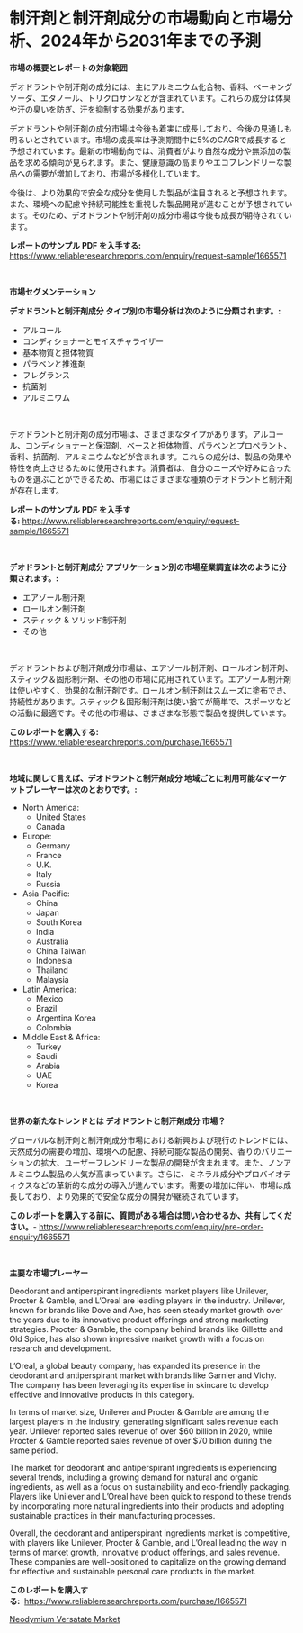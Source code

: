 <p><h1>制汗剤と制汗剤成分の市場動向と市場分析、2024年から2031年までの予測</h1></p><p><strong>市場の概要とレポートの対象範囲</strong></p>
<p><p>デオドラントや制汗剤の成分には、主にアルミニウム化合物、香料、ベーキングソーダ、エタノール、トリクロサンなどが含まれています。これらの成分は体臭や汗の臭いを防ぎ、汗を抑制する効果があります。</p><p>デオドラントや制汗剤の成分市場は今後も着実に成長しており、今後の見通しも明るいとされています。市場の成長率は予測期間中に5%のCAGRで成長すると予想されています。最新の市場動向では、消費者がより自然な成分や無添加の製品を求める傾向が見られます。また、健康意識の高まりやエコフレンドリーな製品への需要が増加しており、市場が多様化しています。</p><p>今後は、より効果的で安全な成分を使用した製品が注目されると予想されます。また、環境への配慮や持続可能性を重視した製品開発が進むことが予想されています。そのため、デオドラントや制汗剤の成分市場は今後も成長が期待されています。</p></p>
<p><strong>レポートのサンプル PDF を入手する:</strong> <a href="https://www.reliableresearchreports.com/enquiry/request-sample/1665571">https://www.reliableresearchreports.com/enquiry/request-sample/1665571</a></p>
<p>&nbsp;</p>
<p><strong>市場セグメンテーション</strong></p>
<p><strong>デオドラントと制汗剤成分 タイプ別の市場分析は次のように分類されます。:</strong></p>
<p><ul><li>アルコール</li><li>コンディショナーとモイスチャライザー</li><li>基本物質と担体物質</li><li>パラベンと推進剤</li><li>フレグランス</li><li>抗菌剤</li><li>アルミニウム</li></ul></p>
<p>&nbsp;</p>
<p><p>デオドラントと制汗剤の成分市場は、さまざまなタイプがあります。アルコール、コンディショナーと保湿剤、ベースと担体物質、パラベンとプロペラント、香料、抗菌剤、アルミニウムなどが含まれます。これらの成分は、製品の効果や特性を向上させるために使用されます。消費者は、自分のニーズや好みに合ったものを選ぶことができるため、市場にはさまざまな種類のデオドラントと制汗剤が存在します。</p></p>
<p><strong>レポートのサンプル PDF を入手する:</strong>&nbsp;<a href="https://www.reliableresearchreports.com/enquiry/request-sample/1665571">https://www.reliableresearchreports.com/enquiry/request-sample/1665571</a></p>
<p>&nbsp;</p>
<p><strong> デオドラントと制汗剤成分 アプリケーション別の市場産業調査は次のように分類されます。:</strong></p>
<p><ul><li>エアゾール制汗剤</li><li>ロールオン制汗剤</li><li>スティック & ソリッド制汗剤</li><li>その他</li></ul></p>
<p>&nbsp;</p>
<p><p>デオドラントおよび制汗剤成分市場は、エアゾール制汗剤、ロールオン制汗剤、スティック＆固形制汗剤、その他の市場に応用されています。エアゾール制汗剤は使いやすく、効果的な制汗剤です。ロールオン制汗剤はスムーズに塗布でき、持続性があります。スティック＆固形制汗剤は使い捨てが簡単で、スポーツなどの活動に最適です。その他の市場は、さまざまな形態で製品を提供しています。</p></p>
<p><strong>このレポートを購入する:</strong>&nbsp; <a href="https://www.reliableresearchreports.com/purchase/1665571">https://www.reliableresearchreports.com/purchase/1665571</a></p>
<p>&nbsp;</p>
<p><strong>地域に関して言えば、デオドラントと制汗剤成分 地域ごとに利用可能なマーケットプレーヤーは次のとおりです。:</strong></p>
<p><ul>
    <li>
        North America:
        <ul>
            <li>United States</li>
            <li>Canada</li>
        </ul>
    </li>
    <li>
        Europe:
        <ul>
            <li>Germany</li>
            <li>France</li>
            <li>U.K.</li>
            <li>Italy</li>
            <li>Russia</li>
        </ul>
    </li>
    <li>
        Asia-Pacific:
        <ul>
            <li>China</li>
            <li>Japan</li>
            <li>South Korea</li>
            <li>India</li>
            <li>Australia</li>
            <li>China Taiwan</li>
            <li>Indonesia</li>
            <li>Thailand</li>
            <li>Malaysia</li>
        </ul>
    </li>
    <li>
        Latin America:
        <ul>
            <li>Mexico</li>
            <li>Brazil</li>
            <li>Argentina Korea</li>
            <li>Colombia</li>
        </ul>
    </li>
    <li>
        Middle East & Africa:
        <ul>
            <li>Turkey</li>
            <li>Saudi</li>
            <li>Arabia</li>
            <li>UAE</li>
            <li>Korea</li>
        </ul>
    </li>
    </ul></p>
<p>&nbsp;</p>
<p><strong>世界の新たなトレンドとは デオドラントと制汗剤成分 市場？</strong></p>
<p><p>グローバルな制汗剤と制汗剤成分市場における新興および現行のトレンドには、天然成分の需要の増加、環境への配慮、持続可能な製品の開発、香りのバリエーションの拡大、ユーザーフレンドリーな製品の開発が含まれます。また、ノンアルミニウム製品の人気が高まっています。さらに、ミネラル成分やプロバイオティクスなどの革新的な成分の導入が進んでいます。需要の増加に伴い、市場は成長しており、より効果的で安全な成分の開発が継続されています。</p></p>
<p><strong>このレポートを購入する前に、質問がある場合は問い合わせるか、共有してください。</strong>- <a href="https://www.reliableresearchreports.com/enquiry/pre-order-enquiry/1665571">https://www.reliableresearchreports.com/enquiry/pre-order-enquiry/1665571</a></p>
<p>&nbsp;</p>
<p><strong>主要な市場プレーヤー</strong></p>
<p><p>Deodorant and antiperspirant ingredients market players like Unilever, Procter & Gamble, and L’Oreal are leading players in the industry. Unilever, known for brands like Dove and Axe, has seen steady market growth over the years due to its innovative product offerings and strong marketing strategies. Procter & Gamble, the company behind brands like Gillette and Old Spice, has also shown impressive market growth with a focus on research and development.</p><p>L’Oreal, a global beauty company, has expanded its presence in the deodorant and antiperspirant market with brands like Garnier and Vichy. The company has been leveraging its expertise in skincare to develop effective and innovative products in this category.</p><p>In terms of market size, Unilever and Procter & Gamble are among the largest players in the industry, generating significant sales revenue each year. Unilever reported sales revenue of over $60 billion in 2020, while Procter & Gamble reported sales revenue of over $70 billion during the same period.</p><p>The market for deodorant and antiperspirant ingredients is experiencing several trends, including a growing demand for natural and organic ingredients, as well as a focus on sustainability and eco-friendly packaging. Players like Unilever and L’Oreal have been quick to respond to these trends by incorporating more natural ingredients into their products and adopting sustainable practices in their manufacturing processes.</p><p>Overall, the deodorant and antiperspirant ingredients market is competitive, with players like Unilever, Procter & Gamble, and L’Oreal leading the way in terms of market growth, innovative product offerings, and sales revenue. These companies are well-positioned to capitalize on the growing demand for effective and sustainable personal care products in the market.</p></p>
<p><strong>このレポートを購入する:</strong>&nbsp;&nbsp;<a href="https://www.reliableresearchreports.com/purchase/1665571">https://www.reliableresearchreports.com/purchase/1665571</a></p>
<p><p><a href="https://copper-carbon-84f.notion.site/Neodymium-Versatate-Market-Size-Growing-and-Forecasted-for-period-from-2024-2031-and-provides-comp-17f882c74e934902b7eb39f1cddc5ab2">Neodymium Versatate Market</a></p></p>